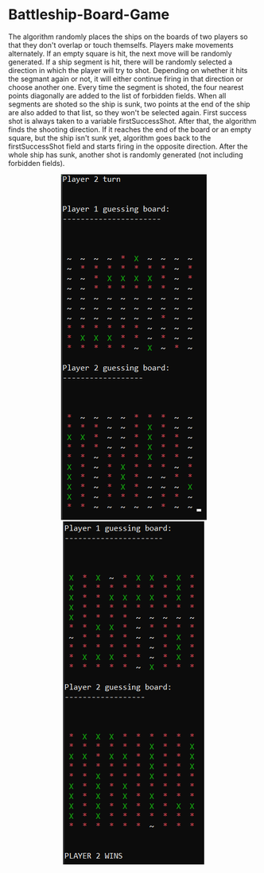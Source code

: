 # Battleship-Board-Game
The algorithm randomly places the ships on the boards of two players so that they don't overlap or touch themselfs. Players make movements alternately.
If an empty square is hit, the next move will be randomly generated. If a ship segment is hit, there will be randomly selected a direction in which the player will try to shot.
Depending on whether it hits the segmant again or not, it will either continue firing in that direction or choose another one. Every time the segment is shoted, the four
nearest points diagonally are added to the list of forbidden fields. When all segments are shoted so the ship is sunk, two points at the end of the ship are also added to that list, 
so they won't be selected again. 
First success shot is always taken to a variable firstSuccessShot. After that, the algorithm finds the shooting direction. If it reaches the end of the board or an empty 
square, but the ship isn't sunk yet, algorithm goes back to the firstSuccessShot field and starts firing in the opposite direction. After the whole ship has sunk, another 
shot is randomly generated (not including forbidden fields).

<p align="center">
  <img src="https://github.com/izabreb808/Battleship-Board-Game/blob/master/game.png">   <img src="https://github.com/izabreb808/Battleship-Board-Game/blob/master/win2.png">
</p>
  






